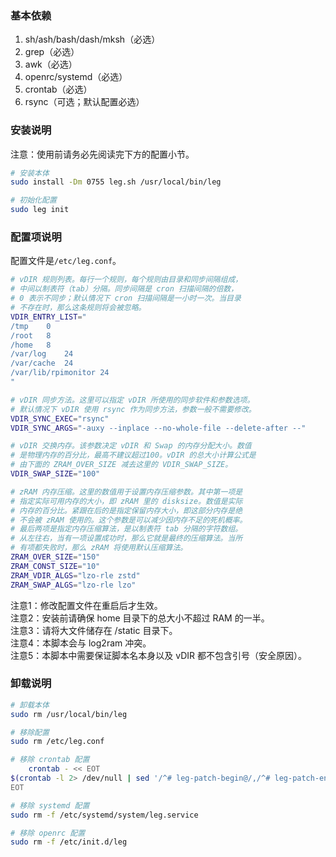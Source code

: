 ### 基本依赖

1. sh/ash/bash/dash/mksh（必选）
2. grep（必选）
3. awk（必选）
4. openrc/systemd（必选）
5. crontab（必选）
6. rsync（可选；默认配置必选）


### 安装说明

注意：使用前请务必先阅读完下方的配置小节。

```sh
# 安装本体
sudo install -Dm 0755 leg.sh /usr/local/bin/leg

# 初始化配置
sudo leg init
```


### 配置项说明

配置文件是`/etc/leg.conf`。

```sh
# vDIR 规则列表。每行一个规则，每个规则由目录和同步间隔组成，
# 中间以制表符（tab）分隔。同步间隔是 cron 扫描间隔的倍数，
# 0 表示不同步；默认情况下 cron 扫描间隔是一小时一次。当目录
# 不存在时，那么这条规则将会被忽略。
VDIR_ENTRY_LIST="
/tmp	0
/root	8
/home	8
/var/log	24
/var/cache	24
/var/lib/rpimonitor	24
"

# vDIR 同步方法。这里可以指定 vDIR 所使用的同步软件和参数选项。
# 默认情况下 vDIR 使用 rsync 作为同步方法，参数一般不需要修改。
VDIR_SYNC_EXEC="rsync"
VDIR_SYNC_ARGS="-auxy --inplace --no-whole-file --delete-after --"

# vDIR 交换内存。该参数决定 vDIR 和 Swap 的内存分配大小。数值
# 是物理内存的百分比，最高不建议超过100。vDIR 的总大小计算公式是
# 由下面的 ZRAM_OVER_SIZE 减去这里的 VDIR_SWAP_SIZE。
VDIR_SWAP_SIZE="100"

# zRAM 内存压缩。这里的数值用于设置内存压缩参数。其中第一项是
# 指定实际可用内存的大小，即 zRAM 里的 disksize。数值是实际
# 内存的百分比。紧跟在后的是指定保留内存大小，即这部分内存是绝
# 不会被 zRAM 使用的。这个参数是可以减少因内存不足的死机概率。
# 最后两项是指定内存压缩算法，是以制表符 tab 分隔的字符数组。
# 从左往右，当有一项设置成功时，那么它就是最终的压缩算法。当所
# 有项都失败时，那么 zRAM 将使用默认压缩算法。
ZRAM_OVER_SIZE="150"
ZRAM_CONST_SIZE="10"
ZRAM_VDIR_ALGS="lzo-rle	zstd"
ZRAM_SWAP_ALGS="lzo-rle	lzo"
```

注意1：修改配置文件在重启后才生效。  
注意2：安装前请确保 home 目录下的总大小不超过 RAM 的一半。  
注意3：请将大文件储存在 /static 目录下。  
注意4：本脚本会与 log2ram 冲突。  
注意5：本脚本中需要保证脚本名本身以及 vDIR 都不包含引号（安全原因）。


### 卸载说明

```sh
# 卸载本体
sudo rm /usr/local/bin/leg

# 移除配置
sudo rm /etc/leg.conf

# 移除 crontab 配置
    crontab - << EOT
$(crontab -l 2> /dev/null | sed '/^# leg-patch-begin@/,/^# leg-patch-end@/d')
EOT

# 移除 systemd 配置
sudo rm -f /etc/systemd/system/leg.service

# 移除 openrc 配置
sudo rm -f /etc/init.d/leg
```
